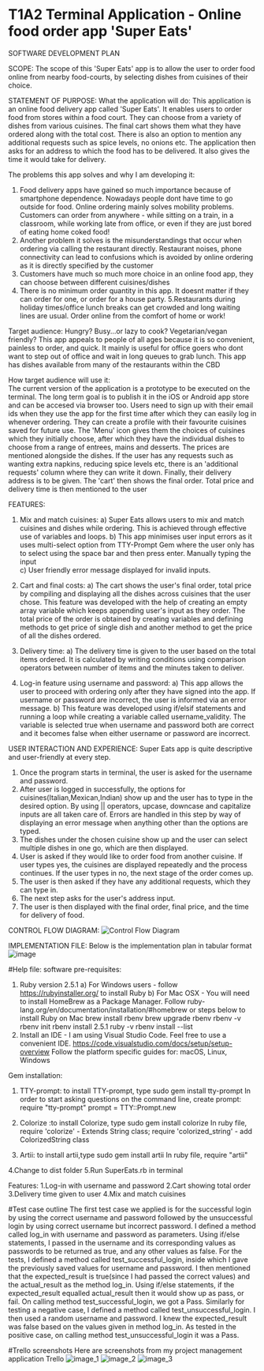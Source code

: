 # T1A2 Terminal Application - Online food order app 'Super Eats'

SOFTWARE DEVELOPMENT PLAN

SCOPE: The scope of this 'Super Eats' app is to allow the user to order food online from nearby food-courts, by selecting dishes from cuisines of their choice.

STATEMENT OF PURPOSE:
    What the application will do:
    This application is an online food delivery app called 'Super Eats'. It enables users to order food from stores within a food court. They can choose from a variety of dishes from various cuisines. The final cart shows them what they have ordered along with the total cost. There is also an option to mention any additional requests such as spice levels, no onions etc. The application then asks for an address to which the food has to be delivered. It also gives the time it would take for delivery.


The problems this app solves and why I am developing it:

1. Food delivery apps have gained so much importance because of smartphone dependence. Nowadays people dont have time to go outside for food. Online ordering mainly solves mobility problems. Customers can order from anywhere - while sitting on a train, in a classroom, while working late from office, or even if they are just bored of eating home coked food! 
2. Another problem it solves is the misunderstandings that occur when ordering via calling the restaurant directly. Restaurant noises, phone connectivity can lead to confusions which is avoided by online ordering as it is directly specified by the customer
3. Customers have much so much more choice in an online food app, they can choose between different cuisines/dishes
4. There is no minimum order quantity in this app. It doesnt matter if they can order for one, or order for a house party. 
5.Restaurants during holiday times/office lunch breaks can get crowded and long waiting lines are usual. Order online from the comfort of home or work!

Target audience:
Hungry? Busy...or lazy to cook? Vegetarian/vegan friendly? This app appeals to people of all ages because it is so convenient, painless to order, and quick. It mainly is useful for office goers who dont want to step out of office and wait in long queues to grab lunch. This app has dishes available from many of the restaurants within the CBD

How target audience will use it:    
The current version of the application is a prototype to be executed on the terminal. The long term goal is to publish it in the iOS or Android app store and can be accesed via browser too. Users need to sign up with their email ids when they use the app for the first time after which they can easily log in whenever ordering. They can create a profile with their favourite cuisines saved for future use. The 'Menu' icon gives them the choices of cuisines which they initially choose, after which they have the individual dishes to choose from a range of entrees, mains and desserts. The prices are mentioned alongside the dishes. If the user has any requests such as wanting extra napkins, reducing spice levels etc, there is an 'additional requests' column where they can write it down. Finally, their delivery address is to be given. The 'cart' then shows the final order. Total price and delivery time is then mentioned to the user

FEATURES:
1. Mix and match cuisines: 
a) Super Eats allows users to mix and match cuisines and dishes while ordering. This is achieved through effective use of variables and loops. 
b) This app minimises user input errors as it uses multi-select option from TTY-Prompt Gem where the user only has to select using the space bar and then press enter. Manually typing the input   
c) User friendly error message displayed for invalid inputs.

2. Cart and final costs:
a) The cart shows the user's final order, total price by compiling and displaying all the dishes across cuisines that the user chose. This feature was developed with the help of creating an empty array variable which keeps appending user's input as they order. The total price of the order is obtained by creating variables and defining methods to get price of single dish and another method to get the price of all the dishes ordered.

3. Delivery time:
a) The delivery time is given to the user based on the total items ordered. It is calculated by writing conditions using comparison operators between number of items and the minutes taken to deliver.

4. Log-in feature using username and password:
a) This app allows the user to proceed with ordering only after they have signed into the app. If username or password are incorrect, the user is informed via an error message. 
b) This feature was developed using if/elsif statements and running a loop while creating a variable called username_validity. The variable is selected true when username and password both are correct and it becomes false when either username or password are incorrect.


USER INTERACTION AND EXPERIENCE:
Super Eats app is quite descriptive and user-friendly at every step. 
1. Once the program starts in terminal, the user is asked for the username and password. 
2. After user is logged in successfully, the options for cuisines(Italian,Mexican,Indian) show up and the user has to type in the desired option. By using || operators, upcase, downcase and  capitalize inputs are all taken care of. Errors are handled in this step by way of displaying an error message when anything other than the options are typed.
3. The dishes under the chosen cuisine show up and the user can select multiple dishes in one go, which are then displayed.
4. User is asked if they would like to order food from another cuisine. If user types yes, the cuisines are displayed repeatedly and the process continues. If the user types in no, the next stage of the order comes up.
5. The user is then asked if they have any additional requests, which they can type in.
6. The next step asks for the user's address input.
7. The user is then displayed with the final order, final price, and the time for delivery of food.


CONTROL FLOW DIAGRAM:
![Control Flow Diagram](Control_Flow_Diagram.png)


IMPLEMENTATION FILE:
Below is the implementation plan in tabular format
![image](Implementation%20plan.png)

#Help file:
software pre-requisites:
1. Ruby version 2.5.1 
    a) For Windows users -  follow https://rubyinstaller.org/ to install Ruby
    b) For Mac OSX -  You will need to install HomeBrew as a Package Manager. Follow ruby-lang.org/en/documentation/installation/#homebrew
    or steps below to install Ruby on Mac
    brew install rbenv
    brew upgrade rbenv
    rbenv -v
    rbenv init
    rbenv install 2.5.1
    ruby -v
    rbenv install --list
2. Install an IDE - I am using Visual Studio Code. Feel free to use a convenient IDE.
https://code.visualstudio.com/docs/setup/setup-overview
Follow the platform specific guides for: macOS, Linux, Windows

Gem installation:
1. TTY-prompt: to install TTY-prompt, type 
sudo gem install tty-prompt
In order to start asking questions on the command line, create prompt:
require "tty-prompt"
prompt = TTY::Prompt.new

2. Colorize :to install Colorize, type
sudo gem install colorize
In ruby file,
require 'colorize' - Extends String class; 
require 'colorized_string' - add ColorizedString class

3. Artii: to install artii,type
sudo gem install artii
In ruby file,
require "artii"

4.Change to dist folder
5.Run SuperEats.rb in terminal

Features:
1.Log-in with username and password
2.Cart showing total order
3.Delivery time given to user
4.Mix and match cuisines


#Test case outline
The first test case we applied is for the successful login by using the correct username and password followed by the unsuccessful login by using correct username but incorrect password. I defined a method called log_in with username and password as parameters. Using if/else statements, I passed in the username and its corresponding values as passwords to be returned as true, and any other values as false. For the tests, I defined a method called test_successful_login, inside which I gave the previously saved values for username and password. I then mentioned that the expected_result is true(since I had passed the correct values) and the actual_result as the method log_in. Using if/else statements, if the expected_result equalled actual_result then it would show up as pass, or fail. On calling method test_successful_login, we got a Pass. Similarly for testing a negative case, I defined a method called test_unsuccessful_login. I then used a random username and password. I knew the expected_result was false based on the values given in method log_in. As tested in the positive case, on calling method test_unsuccessful_login it was a Pass. 

#Trello screenshots
Here are screenshots from my project management application Trello
 ![image_1](trello_1.png)
 ![image_2](trello_2.png)
 ![image_3](trello_3.png)
